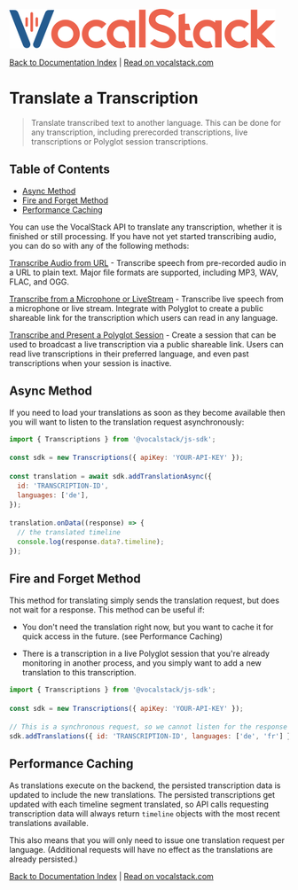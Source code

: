 [![](/logo.svg 'VocalStack')](https://www.vocalstack.com)

[Back to Documentation Index](/README.md#documentation-index) | [Read on vocalstack.com](https://www.vocalstack.com/documentation/translate-transcription-to-another-language)

# Translate a Transcription

> Translate transcribed text to another language. This can be done for any transcription, including prerecorded transcriptions, live transcriptions or Polyglot session transcriptions.

## Table of Contents
  - [Async Method](#async-method)
  - [Fire and Forget Method](#fire-and-forget-method)
  - [Performance Caching](#performance-caching)

You can use the VocalStack API to translate any transcription, whether it is finished or still processing. If you have not yet started transcribing audio, you can do so with any of the following methods:

[Transcribe Audio from URL](transcribe-audio-from-url-to-text.md) - Transcribe speech from pre-recorded audio in a URL to plain text. Major file formats are supported, including MP3, WAV, FLAC, and OGG.


[Transcribe from a Microphone or LiveStream](transcribe-from-a-microphone-or-live-stream.md) - Transcribe live speech from a microphone or live stream. Integrate with Polyglot to create a public shareable link for the transcription which users can read in any language. 


[Transcribe and Present a Polyglot Session](transcribe-and-present-a-polyglot-session.md) - Create a session that can be used to broadcast a live transcription via a public shareable link. Users can read live transcriptions in their preferred language, and even past transcriptions when your session is inactive.




## Async Method

If you need to load your translations as soon as they become available then you will want to listen to the translation request asynchronously:

```js
import { Transcriptions } from '@vocalstack/js-sdk';

const sdk = new Transcriptions({ apiKey: 'YOUR-API-KEY' });

const translation = await sdk.addTranslationAsync({
  id: 'TRANSCRIPTION-ID',
  languages: ['de'],
});

translation.onData((response) => {
  // the translated timeline
  console.log(response.data?.timeline);
});

```



## Fire and Forget Method

This method for translating simply sends the translation request, but does not wait for a response. This method can be useful if:

  - You don't need the translation right now, but you want to cache it for quick access in the future. (see Performance Caching)

  - There is a transcription in a live Polyglot session that you're already monitoring in another process, and you simply want to add a new translation to this transcription.

```js
import { Transcriptions } from '@vocalstack/js-sdk';

const sdk = new Transcriptions({ apiKey: 'YOUR-API-KEY' });

// This is a synchronous request, so we cannot listen for the response
sdk.addTranslations({ id: 'TRANSCRIPTION-ID', languages: ['de', 'fr'] });

```



## Performance Caching

As translations execute on the backend, the persisted transcription data is updated to include the new translations. The persisted transcriptions get updated with each timeline segment translated, so API calls requesting transcription data will always return `timeline` objects with the most recent translations available.

This also means that you will only need to issue one translation request per language. (Additional requests will have no effect as the translations are already persisted.)




[Back to Documentation Index](/README.md#documentation-index) | [Read on vocalstack.com](https://www.vocalstack.com/documentation/translate-transcription-to-another-language)

